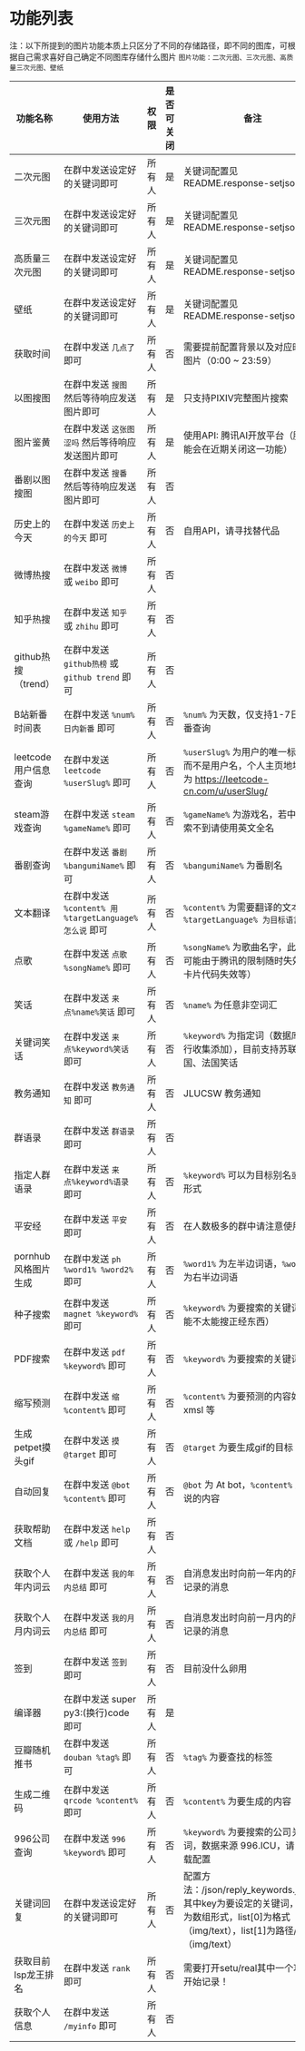 # 功能列表

注：以下所提到的图片功能本质上只区分了不同的存储路径，即不同的图库，可根据自己需求喜好自己确定不同图库存储什么图片
`图片功能：二次元图、三次元图、高质量三次元图、壁纸`

| 功能名称 |  使用方法   | 权限 | 是否可关闭 | 备注 |
|  ----  |  ----  |  ---- | ---- | ---- |
| 二次元图 | 在群中发送设定好的关键词即可 | 所有人 | 是 | 关键词配置见 README.response-setjson |
| 三次元图 | 在群中发送设定好的关键词即可 | 所有人 | 是 | 关键词配置见 README.response-setjson |
| 高质量三次元图 | 在群中发送设定好的关键词即可 | 所有人 | 是 | 关键词配置见 README.response-setjson |
| 壁纸 | 在群中发送设定好的关键词即可 | 所有人 | 是 | 关键词配置见 README.response-setjson |
| 获取时间 | 在群中发送 `几点了` 即可 | 所有人 | 否 | 需要提前配置背景以及对应时间的图片（0:00 ~ 23:59）|
| 以图搜图 | 在群中发送 `搜图` 然后等待响应发送图片即可 | 所有人 | 是 | 只支持PIXIV完整图片搜索 |
| 图片鉴黄 | 在群中发送 `这张图涩吗` 然后等待响应发送图片即可 | 所有人 | 是 | 使用API: 腾讯AI开放平台（腾讯可能会在近期关闭这一功能）|
| 番剧以图搜图 | 在群中发送 `搜番` 然后等待响应发送图片即可 | 所有人 | 否 |  |
| 历史上的今天 | 在群中发送 `历史上的今天` 即可 | 所有人 | 否 | 自用API，请寻找替代品 |
| 微博热搜 | 在群中发送 `微博` 或 `weibo` 即可 | 所有人 | 否 |  |
| 知乎热搜 | 在群中发送 `知乎` 或 `zhihu` 即可 | 所有人 | 否 |  |
| github热搜（trend） | 在群中发送 `github热榜` 或 `github trend` 即可 | 所有人 | 否 |  |
| B站新番时间表 | 在群中发送 `%num%日内新番` 即可 | 所有人 | 否 | `%num%` 为天数，仅支持1-7日内新番查询 |
| leetcode用户信息查询 | 在群中发送 `leetcode %userSlug%` 即可 | 所有人 | 否 | `%userSlug%` 为用户的唯一标识，而不是用户名，个人主页地址格式为 https://leetcode-cn.com/u/userSlug/ |
| steam游戏查询 | 在群中发送 `steam %gameName%` 即可 | 所有人 | 否 | `%gameName%` 为游戏名，若中文搜索不到请使用英文全名 |
| 番剧查询 | 在群中发送 `番剧 %bangumiName%` 即可 | 所有人 | 否 | `%bangumiName%` 为番剧名 |
| 文本翻译 | 在群中发送 `%content% 用 %targetLanguage% 怎么说` 即可 | 所有人 | 否 | `%content%` 为需要翻译的文本，`%targetLanguage% 为目标语言` |
| 点歌 | 在群中发送 `点歌 %songName%` 即可 | 所有人 | 否 | `%songName%` 为歌曲名字，此功能可能由于腾讯的限制随时失效（小卡片代码失效等） |
| 笑话 | 在群中发送 `来点%name%笑话` 即可 | 所有人 | 否 | `%name%` 为任意非空词汇 |
| 关键词笑话 | 在群中发送 `来点%keyword%笑话` 即可 | 所有人 | 否 | `%keyword%` 为指定词（数据库请自行收集添加），目前支持苏联、美国、法国笑话 |
| 教务通知 | 在群中发送 `教务通知` 即可 | 所有人 | 否 | JLUCSW 教务通知 |
| 群语录 | 在群中发送 `群语录` 即可 | 所有人 | 否 |  |
| 指定人群语录 | 在群中发送 `来点%keyword%语录` 即可 | 所有人 | 否 | `%keyword%` 可以为目标别名或为At形式 |
| 平安经 | 在群中发送 `平安` 即可 | 所有人 | 否 | 在人数极多的群中请注意使用频率 |
| pornhub风格图片生成 | 在群中发送 `ph %word1% %word2%` 即可 | 所有人 | 否 | `%word1%` 为左半边词语，`%word2%` 为右半边词语 |
| 种子搜索 | 在群中发送 `magnet %keyword%` 即可 | 所有人 | 否 | `%keyword%` 为要搜索的关键词（可能不太能搜正经东西） |
| PDF搜索 | 在群中发送 `pdf %keyword%` 即可 | 所有人 | 否 | `%keyword%` 为要搜索的关键词 |
| 缩写预测 | 在群中发送 `缩 %content%` 即可 | 所有人 | 否 | `%content%` 为要预测的内容如 xmsl 等 |
| 生成petpet摸头gif | 在群中发送 `摸 @target` 即可 | 所有人 | 否 | `@target` 为要生成gif的目标（At） |
| 自动回复 | 在群中发送 `@bot %content%` 即可 | 所有人 | 否 | `@bot` 为 At bot，`%content%` 为要说的内容 |
| 获取帮助文档 | 在群中发送 `help` 或 `/help` 即可 | 所有人 | 否 |  |
| 获取个人年内词云 | 在群中发送 `我的年内总结` 即可 | 所有人 | 否 | 自消息发出时向前一年内的所有被记录的消息 |
| 获取个人月内词云 | 在群中发送 `我的月内总结` 即可 | 所有人 | 否 | 自消息发出时向前一月内的所有被记录的消息 |
| 签到 | 在群中发送 `签到` 即可 | 所有人 | 否 | 目前没什么卵用 |
| 编译器 | 在群中发送 super py3:(换行)code 即可 | 所有人 | 是 |  |
| 豆瓣随机推书 | 在群中发送 `douban %tag%` 即可 | 所有人 | 否 | `%tag%` 为要查找的标签 |
| 生成二维码 | 在群中发送 `qrcode %content%` 即可 | 所有人 | 否 | `%content%` 为要生成的内容 |
| 996公司查询 | 在群中发送 `996 %keyword%` 即可 | 所有人 | 否 | `%keyword%` 为要搜索的公司关键词，数据来源 996.ICU，请自行下载配置 |
| 关键词回复 | 在群中发送设定好的关键词即可 | 所有人 | 否 | 配置方法：/json/reply_keywords.json，其中key为要设定的关键词，value为数组形式，list[0]为格式（img/text），list[1]为路径/文本（img/text） |
| 获取目前lsp龙王排名 | 在群中发送 `rank` 即可 | 所有人 | 否 | 需要打开setu/real其中一个功能才开始记录！ |
| 获取个人信息 | 在群中发送 `/myinfo` 即可 | 所有人 | 否 |  |